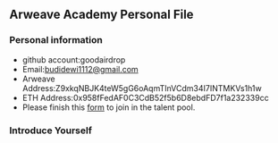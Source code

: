 ## Arweave Academy Personal File

### Personal information

- github account:goodairdrop
- Email:budidewi1112@gmail.com
- Arweave Address:Z9xkqNBJK4teW5gG6oAqmTInVCdm34I7INTMKVs1h1w
- ETH Address:0x958fFedAF0C3CdB52f5b6D8ebdFD7f1a232339cc
- Please finish this [form](https://docs.google.com/forms/d/e/1FAIpQLSfWA5fIIcBgmRppm3jNz5vmf9Mai_QMVil-2pO4r7YKn_Zhtw/viewform?usp=sf_link) to join in the talent pool.

### Introduce Yourself
